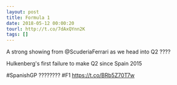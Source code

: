 ```yaml
---
layout: post
title: Formula 1
date: 2018-05-12 00:00:20
tourl: http://t.co/7dAxQYnn2K
tags: []
---
```

A strong showing from @ScuderiaFerrari as we head into Q2 ????

Hulkenberg's first failure to make Q2 since Spain 2015

#SpanishGP ???????? #F1 https://t.co/BRb5Z70T7w
